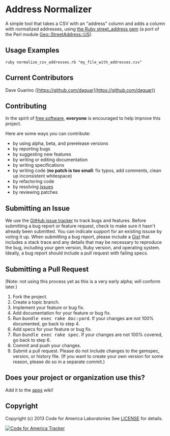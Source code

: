 Address Normalizer
=======
A simple tool that takes a CSV with an "address" column and adds a column with normalized addresses, using [the Ruby street_address gem](https://github.com/derrek/street-address) (a port of the Perl module [Geo::StreetAddress::US](http://search.cpan.org/~sderle/Geo-StreetAddress-US-0.99/)).

Usage Examples
--------------

    ruby normalize_csv_addresses.rb "my_file_with_addresses.csv"

Current Contributors
--------------------
Dave Guarino ([https://github.com/daguar](https://github.com/daguar))

Contributing
------------
In the spirit of [free software](http://www.fsf.org/licensing/essays/free-sw.html), **everyone** is encouraged to help improve this project.

Here are some ways *you* can contribute:

* by using alpha, beta, and prerelease versions
* by reporting bugs
* by suggesting new features
* by writing or editing documentation
* by writing specifications
* by writing code (**no patch is too small**: fix typos, add comments, clean up inconsistent whitespace)
* by refactoring code
* by resolving [issues](http://github.com/codeforamerica/cfa_template/issues)
* by reviewing patches

Submitting an Issue
-------------------
We use the [GitHub issue tracker](http://github.com/codeforamerica/cfa_template/issues) to track bugs and
features. Before submitting a bug report or feature request, check to make sure it hasn't already
been submitted. You can indicate support for an existing issuse by voting it up. When submitting a
bug report, please include a [Gist](http://gist.github.com/) that includes a stack trace and any
details that may be necessary to reproduce the bug, including your gem version, Ruby version, and
operating system. Ideally, a bug report should include a pull request with failing specs.

Submitting a Pull Request
-------------------------
(Note: not using this process yet as this is a very early alpha; will conform later.)
1. Fork the project.
2. Create a topic branch.
3. Implement your feature or bug fix.
4. Add documentation for your feature or bug fix.
5. Run <tt>bundle exec rake doc:yard</tt>. If your changes are not 100% documented, go back to step 4.
6. Add specs for your feature or bug fix.
7. Run <tt>bundle exec rake spec</tt>. If your changes are not 100% covered, go back to step 6.
8. Commit and push your changes.
9. Submit a pull request. Please do not include changes to the gemspec, version, or history file. (If you want to create your own version for some reason, please do so in a separate commit.)

Does your project or organization use this?
------------------------------------------
Add it to the [apps](http://github.com/codeforamerica/cfa_template/wiki/apps) wiki!

Copyright
---------
Copyright (c) 2013 Code for America Laboratories
See [LICENSE](https://github.com/codeforamerica/cfa_template/blob/master/LICENSE.mkd) for details.

[![Code for America Tracker](http://stats.codeforamerica.org/codeforamerica/cfa_template.png)](http://stats.codeforamerica.org/projects/cfa_template)

